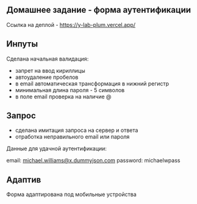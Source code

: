 ## Домашнее задание - форма аутентификации

Ссылка на деплой - https://y-lab-plum.vercel.app/

## Инпуты

Сделана начальная валидация:

- запрет на ввод кириллицы
- автоудаление пробелов
- в email автоматическая трансформация в нижний регистр
- минимальная длина пароля - 5 символов
- в поле email проверка на наличие @ 

## Запрос   

- сделана имитация запроса на сервер и ответа 
- отработка неправильного email или пароля

Данные для удачной аутентификации:

email: michael.williams@x.dummyjson.com
password: michaelwpass

## Адаптив

Форма адаптирована под мобильные устройства
